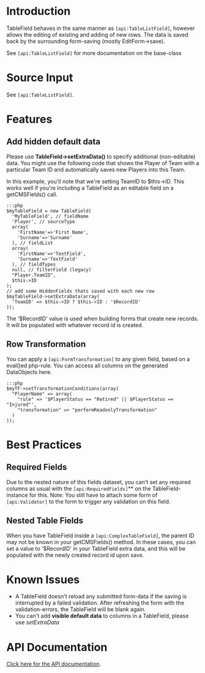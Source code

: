 # Introduction

TableField behaves in the same manner as `[api:TableListField]`, however allows the editing of existing and adding of
new rows.
The data is saved back by the surrounding form-saving (mostly EditForm->save).

See `[api:TableListField]` for more documentation on the base-class

# Source Input

See `[api:TableListField]`.

# Features

## Add hidden default data

Please use **TableField->setExtraData()** to specify additional (non-editable) data. You might use the following code
that shows the Player of Team with a particular Team ID and automatically saves new Players into this Team.

In this example, you'll note that we're setting TeamID to $this->ID.  This works well if you're including a TableField
as an editable field on a getCMSFields() call.

	:::php
	$myTableField = new TableField(
	  'MyTableField', // fieldName
	  'Player', // sourceType
	  array(
	    'FirstName'=>'First Name',
	    'Surname'=>'Surname'
	  ), // fieldList
	  array(
	    'FirstName'=>'TextField',
	    'Surname'=>'TextField'
	  ), // fieldTypes
	  null, // filterField (legacy)
	  "Player.TeamID",
	  $this->ID
	);
	// add some HiddenFields thats saved with each new row
	$myTableField->setExtraData(array(
	  'TeamID' => $this->ID ? $this->ID : '$RecordID'
	));


The '$RecordID' value is used when building forms that create new records.  It will be populated with whatever record id
is created.
## Row Transformation

You can apply a `[api:FormTransformation]` to any given field,
based on a eval()ed php-rule. You can access all columns on the generated DataObjects here.

	:::php
	$myTF->setTransformationConditions(array(
	  "PlayerName" => array(
	    "rule" => '$PlayerStatus == "Retired" || $PlayerStatus == "Injured"',
	    "transformation" => "performReadonlyTransformation"
	  )
	));


# Best Practices

## Required Fields

Due to the nested nature of this fields dataset, you can't set any required columns as usual with the
`[api:RequiredFields]`** on the TableField-instance for this.
Note: You still have to attach some form of `[api:Validator]` to the form to trigger any validation on this field.

## Nested Table Fields

When you have TableField inside a `[api:ComplexTableField]`, the parent ID may not be known in your
getCMSFields() method.  In these cases, you can set a value to '$RecordID' in your TableField extra data, and this will
be populated with the newly created record id upon save.

# Known Issues

*  A TableField doesn't reload any submitted form-data if the saving is interrupted by a failed validation. After
refreshing the form with the validation-errors, the TableField will be blank again.
*  You can't add **visible default data** to columns in a TableField, please use *setExtraData*


# API Documentation

[Click here for the API documentation](http://api.silverstripe.org/trunk/forms/fields-relational/TableField.html).
